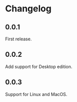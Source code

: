 # Changelog

## 0.0.1

First release.

## 0.0.2

Add support for Desktop edition.

## 0.0.3

Support for Linux and MacOS.
